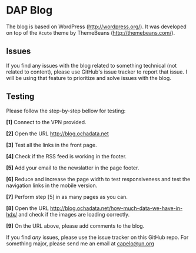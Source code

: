 DAP Blog 
===============================

The blog is based on WordPress (http://wordpress.org/). It was developed on top of the `Acute` theme by ThemeBeans (http://themebeans.com/). 


Issues
------

If you find any issues with the blog related to something technical (not related to content), please use GitHub's issue tracker to report that issue. I will be using that feature to prioritize and solve issues with the blog.


Testing
-------

Please follow the step-by-step bellow for testing: 

        
**[1]** Connect to the VPN provided.
        
**[2]** Open the URL http://blog.ochadata.net
        
**[3]** Test all the links in the front page.
        
**[4]** Check if the RSS feed is working in the footer. 
        
**[5]** Add your email to the newslatter in the page footer.
        
**[6]** Reduce and increase the page width to test responsiveness and test the navigation links in the mobile version.
        
**[7]** Perform step [5] in as many pages as you can. 
        
**[8]** Open the URL http://blog.ochadata.net/how-much-data-we-have-in-hdx/ and check if the images are loading correctly.
        
**[9]** On the URL above, please add comments to the blog. 



If you find *any* issues, please use the issue tracker on this GitHub repo. For something major, please send me an email at capelo@un.org
